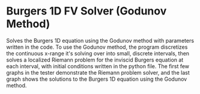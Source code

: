 # Burgers 1D FV Solver (Godunov Method)

Solves the Burgers 1D equation using the Godunov method with parameters written in the code. To use the Godunov method, the program discretizes the continuous x-range it's solving over into small, discrete intervals, then solves a localized Riemann problem for the inviscid Burgers equation at each interval, with initial conditions written in the python file. The first few graphs in the tester demonstrate the Riemann problem solver, and the last graph shows the solutions to the Burgers 1D equation using the Godunov method.
 
